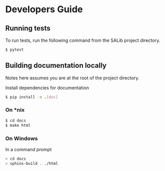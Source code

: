 # Developers Guide


## Running tests

To run tests, run the following command from the SALib project directory.

```bash
$ pytest
```


## Building documentation locally

Notes here assumes you are at the root of the project directory.

Install dependencies for documentation

```bash
$ pip install -e .[doc]
```

### On *nix

```bash
$ cd docs
$ make html
```

### On Windows

In a command prompt

```bash
> cd docs
> sphinx-build . ./html
```
